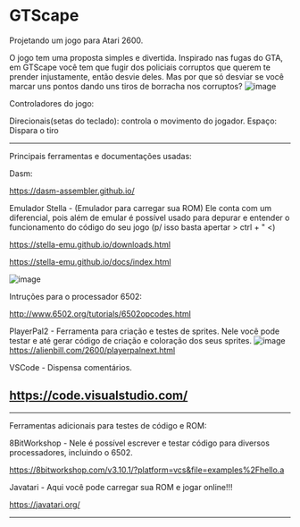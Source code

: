 # GTScape
Projetando um jogo para Atari 2600.

O jogo tem uma proposta simples e divertida. Inspirado nas fugas do 
GTA, em GTScape você tem que fugir dos policiais corruptos que querem
te prender injustamente, então desvie deles. Mas por que só desviar
se você marcar uns pontos dando uns tiros de borracha nos corruptos?
![image](https://github.com/kjohnm/rejoscape/assets/101677572/e2a30443-46c1-4d05-8e5f-3707f8490f88)

Controladores do jogo:

Direcionais(setas do teclado): controla o movimento do jogador.
Espaço: Dispara o tiro
 
--------------------------------------------------------------
Principais ferramentas e documentações usadas:

Dasm:

https://dasm-assembler.github.io/

Emulador Stella - (Emulador para carregar sua ROM)
Ele conta com um diferencial, pois além de emular é 
possível usado para depurar e entender o funcionamento
do código do seu jogo (p/ isso basta apertar > ctrl + " <)

https://stella-emu.github.io/downloads.html

https://stella-emu.github.io/docs/index.html

![image](https://github.com/kjohnm/rejoscape/assets/101677572/3e35e23a-bd5e-4cf1-8931-e70822b77b4f)


Intruções para o processador 6502:

http://www.6502.org/tutorials/6502opcodes.html

PlayerPal2 - Ferramenta para criação e testes de sprites.
Nele você pode testar e até gerar código de criação e coloração
dos seus sprites.
![image](https://github.com/kjohnm/rejoscape/assets/101677572/3464a994-94c4-4b61-8f98-337cd15fbe8e)
https://alienbill.com/2600/playerpalnext.html

VSCode - Dispensa comentários.

https://code.visualstudio.com/
--------------------------------------------------------------

--------------------------------------------------------------
Ferramentas adicionais para testes de código e ROM:

8BitWorkshop - Nele é possível escrever e testar código para diversos
processadores, incluindo o 6502.

https://8bitworkshop.com/v3.10.1/?platform=vcs&file=examples%2Fhello.a


Javatari - Aqui você pode carregar sua ROM e jogar online!!!

https://javatari.org/

-------------------------------------------------------------

